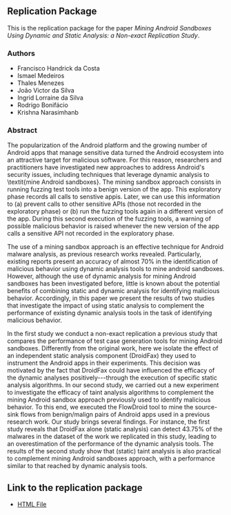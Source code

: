 ## Replication Package

This is the replication package for the paper *Mining Android Sandboxes Using Dynamic and Static Analysis: a
Non-exact Replication Study*. 

### Authors

   * Francisco Handrick da Costa
   * Ismael Medeiros
   * Thales Menezes
   * João Victor da Silva
   * Ingrid Lorraine da Silva
   * Rodrigo Bonifácio
   * Krishna Narasimhanb
  
### Abstract

The popularization of the Android platform and the growing number of Android apps that manage sensitive data turned the Android ecosystem into an attractive target for malicious software. For this reason, researchers and practitioners have investigated new approaches to address Android's security issues, including techniques that leverage dynamic analysis to \textit{mine Android sandboxes}. The mining sandbox approach consists in running fuzzing test tools into a benign version of the app. This exploratory phase records all calls to senstive appis. Later, we can use this information to (a) prevent calls to other sensitive APIs (those not recorded in the exploratory phase) or (b) run the fuzzing tools again in a different version of the app. During this second execution of the fuzzing tools, a warning of possible malicious behavior is raised whenever the new version of the app calls a sensitive API not recorded in the exploratory phase. 

The use of a mining sandbox approach is an effective technique for Android malware analysis, as previous research works revealed. Particularly, existing reports present an accuracy of almost 70\% in the identification of malicious behavior using dynamic analysis tools to mine android sandboxes. However, although the use of dynamic analysis for mining Android sandboxes has been investigated before, little is known about the potential benefits of combining static and dynamic analysis for identifying malicious behavior.
Accordingly, in this paper we present the results of two studies that investigate the impact of using static analysis to complement the performance of existing dynamic analysis tools in the task of identifying malicious behavior.

In the first study we conduct a non-exact replication a previous study that compares the performance of test case generation tools for mining Android sandboxes. Differently from the original work, here we isolate the effect of an independent  static analysis component (DroidFax) they used to instrument the Android apps in their experiments. This decision was motivated by the fact that DroidFax could have influenced the efficacy of the dynamic analyses positively---through the execution of specific static analysis algorithms. In our second study, we carried out a new experiment to investigate the efficacy of taint analysis algorithms to complement the mining Android sandbox approach previously used to identify malicious behavior. To this end, we executed the FlowDroid tool to mine the source-sink flows from benign/malign pairs of Android apps used in a previous research work.
Our study brings several findings. For instance, the first study reveals that DroidFax alone (static analysis) can detect 43.75\% of the malwares in the dataset of the work we replicated in this study, leading to an overestimation of the performance of the dynamic analysis tools. The results of the second study show that (static) taint analysis is also practical to complement mining Android sandboxes approach, with a performance similar to that reached by dynamic analysis tools.

## Link to the replication package

   * [HTML File](https://htmlpreview.github.io/?https://github.com/droidxp/paper-replication-package/blob/master/replication.html)
